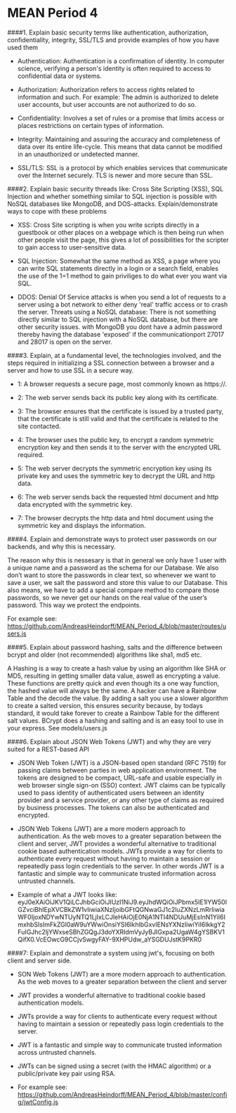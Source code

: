 # MEAN Period 4

####1. Explain basic security terms like authentication, authorization, confidentiality, integrity, SSL/TLS and provide examples of how you have used them

- Authentication:
Authentication is a confirmation of identity. In computer science, verifying a person's identity is often required to
access to confidential data or systems.

- Authorization:
Authorization refers to access rights related to information and such.
For example: The admin is authorized to delete user accounts, but user accounts are not authorized to do so.

- Confidentiality:
Involves a set of rules or a promise that limits access or places restrictions on certain types of information.

- Integrity:
Maintaining and assuring the accuracy and completeness of data over its entire life-cycle. This means that data cannot
be modified in an unauthorized or undetected manner.

- SSL/TLS:
SSL is a protocol by which enables services that communicate over the Internet securely.
TLS is newer and more secure than SSL.

####2. Explain basic security threads like: Cross Site Scripting (XSS), SQL Injection and whether something similar to SQL injection is possible with NoSQL databases like MongoDB, and DOS-attacks. Explain/demonstrate ways to cope with these problems

- XSS:
Cross Site scripting is when you write scripts directly in a guestbook or other places on a webpage which is then being run when other people visit the page, this gives a lot of possibilities for the scripter to gain access to user-sensitive data.

- SQL Injection:
Somewhat the same method as XSS, a page where you can write SQL statements directly in a login or a search field, enables the use of the 1=1 method to gain priviliges to do what ever you want via SQL.

- DDOS:
Denial Of Service attacks is when you send a lot of requests to a server using a bot network to either deny 'real' traffic access or to crash the server. Threats using a NoSQL database: There is not something directly similar to SQL injection with a NoSQL database, but there are other security issues. with MongoDB you dont have a admin password thereby having the database 'exposed' if the communicationport 27017 and 28017 is open on the server.

####3. Explain, at a fundamental level, the technologies involved, and the steps required in initializing a SSL connection between a browser and a server and how to use SSL in a secure way.

- 1: A browser requests a secure page, most commonly known as https://.

- 2: The web server sends back its public key along with its certificate.

- 3: The browser ensures that the certificate is issued by a trusted party, that the certificate is still valid and that the certificate is related to the site contacted.

- 4: The browser uses the public key, to encrypt a random symmetric encryption key and then sends it to the server with the encrypted URL required.

- 5: The web server decrypts the symmetric encryption key using its private key and uses the symmetric key to decrypt the URL and http data.

- 6: The web server sends back the requested html document and http data encrypted with the symmetric key.

- 7: The browser decrypts the http data and html document using the symmetric key and displays the information.

####4. Explain and demonstrate ways to protect user passwords on our backends, and why this is necessary.

The reason why this is nessesary is that in general we only have 1 user with a unique name and a password as the schema for our Database. We also don’t want to store the passwords in clear text, so whenever we want to save a user, we salt the password and store this value to our Database. This also means, we have to add a special compare method to compare those passwords, so we never get our hands on the real value of the user’s password. This way we protect the endpoints.

For example see: https://github.com/AndreasHeindorff/MEAN_Period_4/blob/master/routes/users.js

####5. Explain about password hashing, salts and the difference between bcrypt and older (not recommended) algorithms like sha1, md5 etc.

A Hashing is a way to create a hash value by using an algorithm like SHA or MD5, resulting in getting smaller data value, aswell as encrypting a value. These functions are pretty quick and even though its a one way function, the hashed value will always be the same. A hacker can have a Rainbow Table and the decode the value. By adding a salt you use a slower algorithm to create a salted version, this ensures security because, by todays standard, it would take forever to create a Rainbow Table for the different salt values. BCrypt does a hashing and salting and is an easy tool to use in your express. See models/users.js

####6. Explain about JSON Web Tokens (JWT) and why they are very suited for a REST-based API

- JSON Web Token (JWT) is a JSON-based open standard (RFC 7519) for passing claims between parties in web application environment. The
tokens are designed to be compact, URL-safe and usable especially in web browser single sign-on (SSO) context. JWT claims can be typically used to pass identity of authenticated users between an identity provider and a service provider, or any other type of claims as required by business processes. The tokens can also be authenticated and encrypted.

- JSON Web Tokens (JWT) are a more modern approach to authentication. As the web moves to a greater separation between the client and server, JWT provides a wonderful alternative to traditional cookie based authentication models.
JWTs provide a way for clients to authenticate every request without having to maintain a session or repeatedly pass login credentials to the server. In other words JWT is a fantastic and simple way to communicate trusted information across untrusted channels.

- Example of what a JWT looks like:
eyJ0eXAiOiJKV1QiLCJhbGciOiJIUzI1NiJ9.eyJhdWQiOiJPbmx5IE1lYW50IGZvciBhIEpXVCBkZW1vIiwiaXNzIjoibGFtQGNwaGJ1c2luZXNzLmRrIiwiaWF0IjoxNDYwNTUyNTQ1LjIxLCJleHAiOjE0NjA1NTI4NDUuMjEsInN1YiI6ImxhbSIsImFkZGl0aW9uYWwiOnsiYSI6IkhlbGxvIENsYXNzIiwiYiI6IkkgY2FuIGJhc2ljYWxseSBhZGQgJ3doYXRldmVyJyBJIGxpa2UgaW4gYSBKV1QifX0.VcEOwcG9CCjvSwgyFAY-9XHPUdw_aYSGDUJstK9PKR0

####7: Explain and demonstrate a system using jwt's, focusing on both client and server side.

- SON Web Tokens (JWT) are a more modern approach to authentication. As the web moves to a greater separation between the client and server

- JWT provides a wonderful alternative to traditional cookie based authentication models.

- JWTs provide a way for clients to authenticate every request without having to maintain a session or repeatedly pass login credentials to the server.

- JWT is a fantastic and simple way to communicate trusted information across untrusted channels.

- JWTs can be signed using a secret (with the HMAC algorithm) or a public/private key pair using RSA.

- For example see: https://github.com/AndreasHeindorff/MEAN_Period_4/blob/master/config/jwtConfig.js


